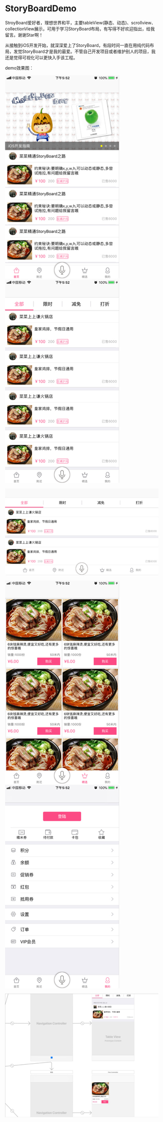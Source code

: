 # StoryBoardDemo
StroyBoard爱好者，理想世界和平，主要tableView(静态、动态)、scrollview、collectionView展示，可用于学习StoryBoard布局，有写得不好欢迎指出，给我留言。谢谢Star啊！

从接触到iOS开发开始，就深深爱上了StoryBoard，有段时间一直在用纯代码布局，发觉StoryBoard才是我的最爱。不管自己开发项目或者维护别人的项目，我还是觉得可视化可以更快入手该工程。

demo效果图：

![image](https://github.com/Yangshaoyi/StoryBoardDemo/blob/master/ScreenShots/index.jpg)
![image](https://github.com/Yangshaoyi/StoryBoardDemo/blob/master/ScreenShots/222.jpg)


![image](https://github.com/Yangshaoyi/StoryBoardDemo/blob/master/ScreenShots/333.jpg)


![image](https://github.com/Yangshaoyi/StoryBoardDemo/blob/master/ScreenShots/444.jpg)
![image](https://github.com/Yangshaoyi/StoryBoardDemo/blob/master/ScreenShots/555.jpg)


![image](https://github.com/Yangshaoyi/StoryBoardDemo/blob/master/ScreenShots/2361515146379_.pic.jpg)
